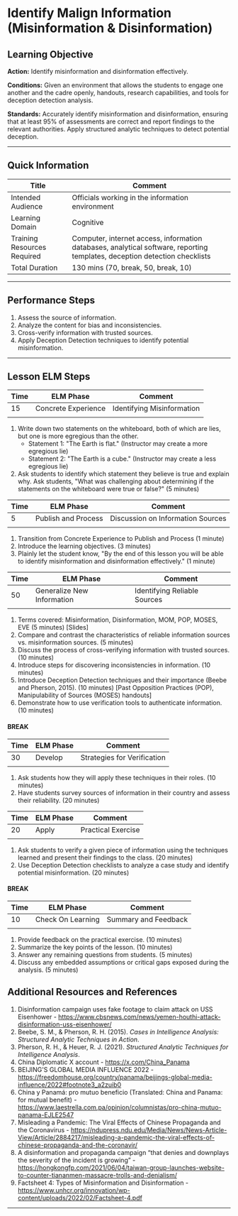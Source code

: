 # Identify Malign Information (Misinformation & Disinformation)
## Learning Objective
 **Action:** Identify misinformation and disinformation effectively.

 **Conditions:** 
Given an environment that allows the students to engage one another and the cadre openly, handouts, research capabilities, and tools for deception detection analysis.

 **Standards:** 
Accurately identify misinformation and disinformation, ensuring that at least 95% of assessments are correct and report findings to the relevant authorities. Apply structured analytic techniques to detect potential deception.

---

## Quick Information
| Title                       | Comment                                                                                                                    |
| --------------------------- | -------------------------------------------------------------------------------------------------------------------------- |
| Intended Audience           | Officials working in the information environment                                                                           |
| Learning Domain             | Cognitive                                                                                                                  |
| Training Resources Required | Computer, internet access, information databases, analytical software, reporting templates, deception detection checklists |
| Total Duration              | 130 mins (70, break, 50, break, 10)                                                                                        |

---

## Performance Steps

1. Assess the source of information.
2. Analyze the content for bias and inconsistencies.
3. Cross-verify information with trusted sources.
4. Apply Deception Detection techniques to identify potential misinformation.

---

## Lesson ELM Steps

| Time | ELM Phase            | Comment                       |
| ---- | -------------------- | ----------------------------- |
| 15   | Concrete Experience  | Identifying Misinformation    |
|      |                      |                               |
1. Write down two statements on the whiteboard, both of which are lies, but one is more egregious than the other.
    - Statement 1: "The Earth is flat." (Instructor may create a more egregious lie)
    - Statement 2: "The Earth is a cube." (Instructor may create a less egregious lie)
2. Ask students to identify which statement they believe is true and explain why. Ask students, "What was challenging about determining if the statements on the whiteboard were true or false?" (5 minutes)

| Time | ELM Phase           | Comment                           |
| ---- | ------------------- | --------------------------------- |
| 5    | Publish and Process | Discussion on Information Sources |
|      |                     |                                   |
1. Transition from Concrete Experience to Publish and Process (1 minute)
2. Introduce the learning objectives. (3 minutes)
3. Plainly let the student know, "By the end of this lesson you will be able to identify misinformation and disinformation effectively." (1 minute)

| Time | ELM Phase                  | Comment                      |
| ---- | -------------------------- | ---------------------------- |
| 50   | Generalize New Information | Identifying Reliable Sources |
|      |                            |                              |
1. Terms covered: Misinformation, Disinformation, MOM, POP, MOSES, EVE (5 minutes) [Slides]
2. Compare and contrast the characteristics of reliable information sources vs. misinformation sources. (5 minutes)
3. Discuss the process of cross-verifying information with trusted sources. (10 minutes)
4. Introduce steps for discovering inconsistencies in information. (10 minutes)
5. Introduce Deception Detection techniques and their importance (Beebe and Pherson, 2015). (10 minutes) [Past Opposition Practices (POP), Manipulability of Sources (MOSES) handouts]
6. Demonstrate how to use verification tools to authenticate information. (10 minutes)
#### BREAK

| Time | ELM Phase            | Comment                       |
| ---- | -------------------- | ----------------------------- |
| 30   | Develop              | Strategies for Verification   |
|      |                      |                               |
1. Ask students how they will apply these techniques in their roles. (10 minutes)
2. Have students survey sources of information in their country and assess their reliability. (20 minutes)

| Time | ELM Phase | Comment            |
| ---- | --------- | ------------------ |
| 20   | Apply     | Practical Exercise |
|      |           |                    |
1. Ask students to verify a given piece of information using the techniques learned and present their findings to the class. (20 minutes)
2. Use Deception Detection checklists to analyze a case study and identify potential misinformation. (20 minutes)
#### BREAK

| Time | ELM Phase         | Comment              |
| ---- | ----------------- | -------------------- |
| 10   | Check On Learning | Summary and Feedback |
|      |                   |                      |
1. Provide feedback on the practical exercise. (10 minutes)
2. Summarize the key points of the lesson. (10 minutes)
3. Answer any remaining questions from students. (5 minutes)
4. Discuss any embedded assumptions or critical gaps exposed during the analysis. (5 minutes)

## Additional Resources and References
1. Disinformation campaign uses fake footage to claim attack on USS Eisenhower - https://www.cbsnews.com/news/yemen-houthi-attack-disinformation-uss-eisenhower/
2. Beebe, S. M., & Pherson, R. H. (2015). *Cases in Intelligence Analysis: Structured Analytic Techniques in Action*.
3. Pherson, R. H., & Heuer, R. J. (2021). *Structured Analytic Techniques for Intelligence Analysis*.
4. China Diplomatic X account - https://x.com/China_Panama
5. BEIJING'S GLOBAL MEDIA INFLUENCE 2022 - https://freedomhouse.org/country/panama/beijings-global-media-influence/2022#footnote3_a2zuib0
6. China y Panamá: pro mutuo beneficio (Translated: China and Panama: for mutual benefit) - https://www.laestrella.com.pa/opinion/columnistas/pro-china-mutuo-panama-EJLE2547
7. Misleading a Pandemic: The Viral Effects of Chinese Propaganda and the Coronavirus - https://ndupress.ndu.edu/Media/News/News-Article-View/Article/2884217/misleading-a-pandemic-the-viral-effects-of-chinese-propaganda-and-the-coronavir/
8. A disinformation and propaganda campaign “that denies and downplays the severity of the incident is growing” - https://hongkongfp.com/2021/06/04/taiwan-group-launches-website-to-counter-tiananmen-massacre-trolls-and-denialism/
9. Factsheet 4: Types of Misinformation and Disinformation - https://www.unhcr.org/innovation/wp-content/uploads/2022/02/Factsheet-4.pdf

---